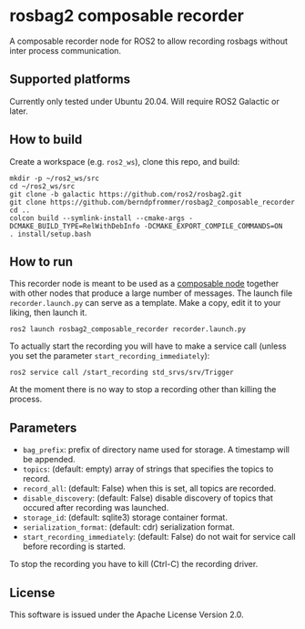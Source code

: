 # rosbag2 composable recorder

A composable recorder node for ROS2 to allow recording rosbags without
inter process communication.

## Supported platforms

Currently only tested under Ubuntu 20.04. Will require ROS2 Galactic
or later.

## How to build
Create a workspace (e.g. ``ros2_ws``), clone this repo, and build:
```
mkdir -p ~/ros2_ws/src
cd ~/ros2_ws/src
git clone -b galactic https://github.com/ros2/rosbag2.git
git clone https://github.com/berndpfrommer/rosbag2_composable_recorder
cd ..
colcon build --symlink-install --cmake-args -DCMAKE_BUILD_TYPE=RelWithDebInfo -DCMAKE_EXPORT_COMPILE_COMMANDS=ON
. install/setup.bash
```

## How to run

This recorder node is meant to be used as a
[composable node](https://docs.ros.org/en/foxy/Tutorials/Composition.html) together
with other nodes that produce a large number of messages. The launch
file ``recorder.launch.py`` can serve as a template. Make a copy, edit
it to your liking, then launch it.
```
ros2 launch rosbag2_composable_recorder recorder.launch.py

```
To actually start the recording you will have to make a service call
(unless you set the parameter ``start_recording_immediately``):
```
ros2 service call /start_recording std_srvs/srv/Trigger
```
At the moment there is no way to stop a recording other than killing
the process.

## Parameters

- ``bag_prefix``: prefix of directory name used for storage. A
    timestamp will be appended.
- ``topics``: (default: empty) array of strings that specifies the topics to record.
- ``record_all``: (default: False) when this is set, all topics are recorded.
- ``disable_discovery``: (default: False) disable discovery of topics
    that occured after recording was launched.
- ``storage_id``: (default: sqlite3) storage container format.
- ``serialization_format``: (default: cdr) serialization format.
- ``start_recording_immediately``: (default: False) do not wait for
    service call before recording is started.

To stop the recording you have to kill (Ctrl-C) the recording driver.

## License

This software is issued under the Apache License Version 2.0.
